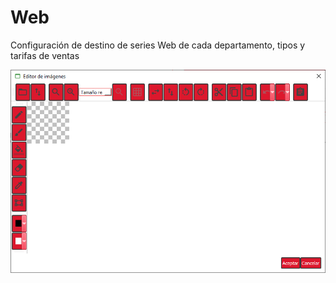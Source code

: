 # Web

Configuración de destino de series Web de cada departamento, tipos y tarifas de ventas

![](../../../.gitbook/assets/image%20%28357%29.png)

